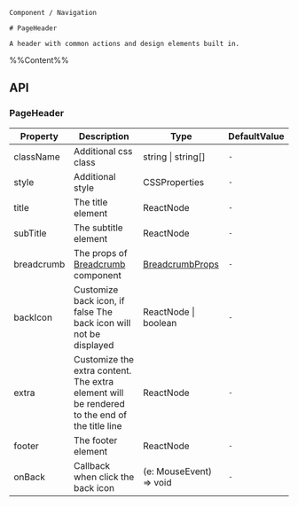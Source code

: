 `````
Component / Navigation

# PageHeader

A header with common actions and design elements built in.
`````

%%Content%%

## API

### PageHeader

|Property|Description|Type|DefaultValue|
|---|---|---|---|
|className|Additional css class|string \| string[] |`-`|
|style|Additional style|CSSProperties |`-`|
|title|The title element|ReactNode |`-`|
|subTitle|The subtitle element|ReactNode |`-`|
|breadcrumb|The props of [Breadcrumb](/react/components/breadcrumb) component|[BreadcrumbProps](breadcrumb#breadcrumb) |`-`|
|backIcon|Customize back icon, if false The back icon will not be displayed|ReactNode \| boolean |`-`|
|extra|Customize the extra content. The extra element will be rendered to the end of the title line|ReactNode |`-`|
|footer|The footer element|ReactNode |`-`|
|onBack|Callback when click the back icon|(e: MouseEvent) => void |`-`|
